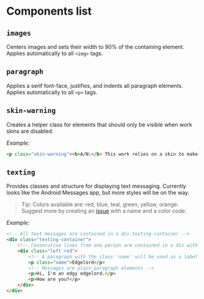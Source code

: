 # Components list

## `images`

Centers images and sets their width to 90% of the containing element. Applies automatically to all `<img>` tags.

## `paragraph`

Applies a serif font-face, justifies, and indents all paragraph elements. Applies automatically to all `<p>` tags.

## `skin-warning`

Creates a helper class for elements that should only be visible when work skins are disabled.

_Example:_

```html
<p class="skin-warning"><b>A/N:</b> This work relies on a skin to make it look better. Enable the skin by clicking here: <a href="?style=creator">[Enable work skin]</a></p>
```

## `texting`

Provides classes and structure for displaying text messaging. Currently looks like the Android Messages app, but more styles will be on the way.

> Tip: Colors available are: red, blue, teal, green, yellow, orange. Suggest more by creating an [issue](https://github.com/legowerewolf/AO3-themes/issues) with a name and a color code.

_Example:_

```html
<!-- All text messages are contained in a div.texting-container -->
<div class="texting-container">
	<!-- Consecutive lines from one person are contained in a div with classes indicating side and color -->
	<div class="left red">
		<!-- A paragraph with the class 'name' will be used as a label for who's speaking - put it at the top -->
		<p class="name">Edgelord</p>
		<!-- Messages are plain paragraph elements -->
		<p>Hi, I'm an edgy edgelord.</p>
		<p>How are you?</p>
	</div>
</div>
```
